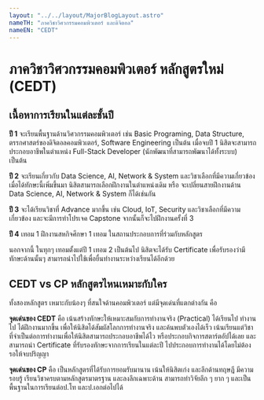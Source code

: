 ```yaml
---
layout: "../../layout/MajorBlogLayout.astro"
nameTH: "ภาควิชาวิศวกรรมคอมพิวเตอร์ และดิจิตอล"
nameEN: "CEDT"
---
```



# ภาควิชาวิศวกรรมคอมพิวเตอร์ หลักสูตรใหม่ (CEDT)
## เนื้อหาการเรียนในแต่ละชั้นปี
**ปี 1** จะเรียนพื้นฐานด้านวิศวกรรมคอมพิวเตอร์ เช่น Basic Programing, Data Structure, ตรรกศาสตร์ของดิจิตอลคอมพิวเตอร์, Software Engineering เป็นต้น เมื่อจบปี 1 นิสิตจะสามารถประกอบอาชีพในตำแหน่ง Full-Stack Developer (นักพัฒนาที่สามารถพัฒนาได้ทั้งระบบ) เป็นต้น

**ปี 2** จะเรียนเกี่ยวกับ Data Science, AI, Network & System และวิชาเลือกที่มีความเกี่ยวข้อง เมื่อได้ทักษะนี้เพิ่มขึ้นมา นิสิตสามารถเลือกฝึกงานในตำแหน่งเดิม หรือ จะเปลี่ยนสายฝึกงานด้าน Data Science, AI, Network & System ก็ได้เช่นกัน

**ปี 3** จะได้เรียนวิชาที่ Advance มากขึ้น เช่น Cloud, IoT, Security และวิชาเลือกที่มีความเกี่ยวข้อง และจะมีการทำโปรเจค Capstone จากนั้นก็จะไปฝึกงานครั้งที่ 3

**ปี 4** เทอม 1 ฝึกงานสหกิจศึกษา 1 เทอม ในสถานประกอบการที่ร่วมกับหลักสูตร

นอกจากนี้ ในทุกๆ เทอมตั้งแต่ปี 1 เทอม 2 เป็นต้นไป นิสิตจะได้รับ Certificate เพื่อรับรองว่ามีทักษะด้านนั้นๆ สามารถนำไปใช้เพื่อยื่นทำงานระหว่างเรียนได้อีกด้วย


## CEDT vs CP หลักสูตรไหนเหมาะกับใคร
ทั้งสองหลักสูตร เหมาะกับน้องๆ ที่สนใจด้านคอมพิวเตอร์ แต่มีจุดเด่นที่แตกต่างกัน คือ

**จุดเด่นของ CEDT** คือ เน้นสร้างทักษะให้เหมาะสมกับการทำงานจริง (Practical) ได้เรียนไป ทำงานไป ได้ฝึกงานมากขึ้น เพื่อให้นิสิตได้สัมผัสโลกการทำงานจริง และค้นพบตัวเองได้เร็ว เน้นเรียนแต่วิชาที่จำเป็นต่อการทำงานเพื่อให้นิสิตสามารถประกอบอาชีพได้ไว หรือประกอบกิจการสตาร์ตอัปได้เลย และสามารถนำ Certificate ที่รับรองทักษะจากการเรียนในแต่ละปี ไปประกอบการทำงานได้โดยไม่ต้องรอให้จบปริญญา

**จุดเด่นของ CP** คือ เป็นหลักสูตรที่ได้รับการยอมรับมานาน เน้นให้นิสิตเก่ง และลึกด้านทฤษฎี มีความรอบรู้ เรียนวิชาครบตามหลักสูตรมาตรฐาน และลงลึกเฉพาะด้าน สามารถทำวิจัยลึก ๆ ยาก ๆ และเป็นพื้นฐานในการเรียนต่อป.โท และป.เอกต่อไปได้ 

